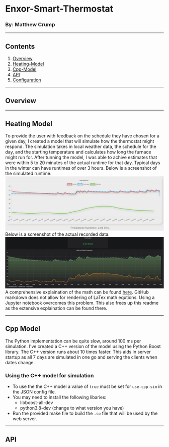 # Enxor-Smart-Thermostat
### By: Matthew Crump
---
## Contents
1. [Overview](#overview)
2. [Heating-Model](#heating-model)
3. [Cpp-Model](#cpp-model)
4. [API](#api)
5. [Configuration](#configuration)
---
## Overview

---
## Heating Model
To provide the user with feedback on the schedule they have chosen for a given day, I created a model that will simulate how the thermostat might respond. The simulation takes in local weather data, the schedule for the day, and the starting temperature and calculates how long the furnace might run for. After tunning the model, I was able to achive estimates that were within 5 to 20 minutes of the actual runtime for that day. Typical days in the winter can have runtimes of over 3 hours.
Below is a screenshot of the simulated runtime.
![Prediction Graph](docs/images/prediction_graph.png)
Below is a screenshot of the actual recorded data.
![Prediction Graph](docs/images/history_graph.png)
A comprehensive explaination of the math can be found [here](docs/Heating-Model.ipynb). GitHub markdown does not allow for rendering of LaTex math equtions. Using a Jupyter notebook overcomes this problem. This also frees up this readme as the extensive explaination can be found there.

---
## Cpp Model
The Python implementation can be quite slow, around 100 ms per simulation. I've created a C++ version of the model using the Python Boost library. The C++ version runs about 10 times faster. This aids in server startup as all 7 days are simulated in one go and serving the clients when dates change.
### Using the C++ model for simulation
* To use the the C++ model a value of ```true``` must be set for ```use-cpp-sim``` in the JSON config file.
* You may need to install the following libaries:
  * libboost-all-dev
  * python3.8-dev (change to what version you have)
* Run the provided make file to build the ```.so``` file that will be used by the web server.
---
## API
